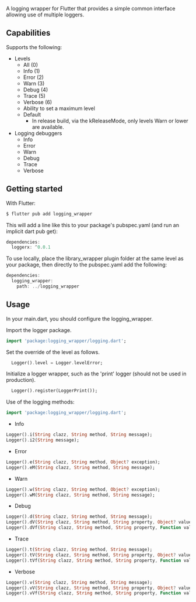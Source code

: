 <!-- 
This README describes the package. If you publish this package to pub.dev,
this README's contents appear on the landing page for your package.

For information about how to write a good package README, see the guide for
[writing package pages](https://dart.dev/guides/libraries/writing-package-pages). 

For general information about developing packages, see the Dart guide for
[creating packages](https://dart.dev/guides/libraries/create-library-packages)
and the Flutter guide for
[developing packages and plugins](https://flutter.dev/developing-packages). 
-->

A logging wrapper for Flutter that provides a simple common interface allowing use of multiple loggers.

## Capabilities

Supports the following:

- Levels
    - All (0)
    - Info (1)
    - Error (2)
    - Warn (3)
    - Debug (4)
    - Trace (5)
    - Verbose (6)
    - Ability to set a maximum level
    - Default
        - In release build, via the kReleaseMode, only levels Warn or lower are available.
- Logging debuggers
    - Info
    - Error
    - Warn
    - Debug
    - Trace
    - Verbose

## Getting started

With Flutter:

```dart
$ flutter pub add logging_wrapper
```

This will add a line like this to your package's pubspec.yaml (and run an implicit dart pub get):

```dart
dependencies:
  loggerx: ^0.0.1
```

To use locally, place the library_wrapper plugin folder at the same level as your package, then directly to the pubspec.yaml add the following:

```dart
dependencies:
  logging_wrapper: 
    path: ../logging_wrapper
```
## Usage

In your main.dart, you should configure the logging_wrapper.

Import the logger package.

```dart
import 'package:logging_wrapper/logging.dart';
```

Set the override of the level as follows.

```dart
  Logger().level = Logger.levelError;
```

Initialize a logger wrapper, such as the 'print' logger (should not be used in production).

```dart
  Logger().register(LoggerPrint());
```

Use of the logging methods:

```dart
import 'package:logging_wrapper/logging.dart';
```

- Info
```dart
Logger().i(String clazz, String method, String message);
Logger().i2(String message);
```
- Error
```dart
Logger().e(String clazz, String method, Object? exception);
Logger().eM(String clazz, String method, String message);
```
- Warn
```dart
Logger().w(String clazz, String method, Object? exception);
Logger().wM(String clazz, String method, String message);
```
- Debug
```dart
Logger().d(String clazz, String method, String message);
Logger().dV(String clazz, String method, String property, Object? value);
Logger().dVf(String clazz, String method, String property, Function value);
```
- Trace
```dart
Logger().t(String clazz, String method, String message);
Logger().tV(String clazz, String method, String property, Object? value);
Logger().tVf(String clazz, String method, String property, Function value);
```
- Verbose
```dart
Logger().v(String clazz, String method, String message);
Logger().vV(String clazz, String method, String property, Object? value);
Logger().vVf(String clazz, String method, String property, Function value);
```
